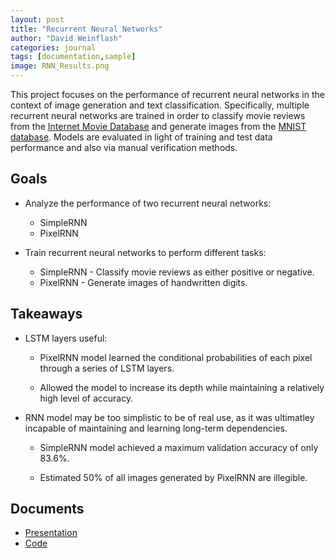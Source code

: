 ```yaml
---
layout: post
title: "Recurrent Neural Networks"
author: "David Weinflash"
categories: journal
tags: [documentation,sample]
image: RNN_Results.png
---
```


This project focuses on the performance of recurrent neural networks in the context of image 
generation and text classification. Specifically, multiple recurrent neural networks are trained 
in order to classify movie reviews from the [Internet Movie Database](https://www.imdb.com/)
and generate images from the [MNIST database](http://yann.lecun.com/exdb/mnist/). Models are 
evaluated in light of training and test data performance and also via manual verification methods.

## Goals

* Analyze the performance of two recurrent neural networks:

  * SimpleRNN
  * PixelRNN

* Train recurrent neural networks to perform different tasks:

  * SimpleRNN - Classify movie reviews as either positive or negative.
  * PixelRNN - Generate images of handwritten digits.

## Takeaways

* LSTM layers useful:

  * PixelRNN model learned the conditional probabilities of each pixel through a series of LSTM layers.
    
  * Allowed the model to increase its depth while maintaining a relatively high level of accuracy.

* RNN model may be too simplistic to be of real use, as it was ultimatley incapable of maintaining and learning long-term dependencies.

  * SimpleRNN model achieved a maximum validation accuracy of only 83.6%.
  
  * Estimated 50% of all images generated by PixelRNN are illegible.

## Documents

* [Presentation](/assets/pdf/RNN_Report.pdf)
* [Code](https://github.com/dweinflash/RNN)
